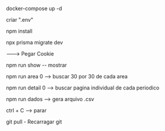 docker-compose up -d

criar ".env"

npm install

npx prisma migrate dev

---> Pegar Cookie

npm run show -- mostrar

npm run area 0 --> buscar 30 por 30 de cada area

npm run detail 0 --> buscar pagina individual de cada periodico

npm run dados --> gera arquivo .csv

ctrl + C --> parar

git pull - Recarragar git
